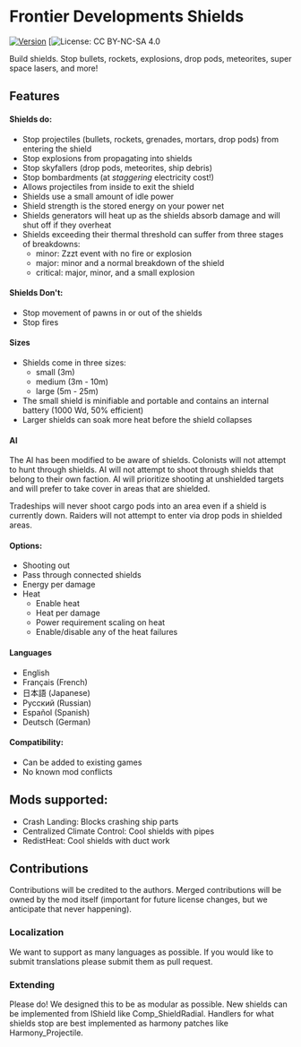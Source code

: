 # Frontier Developments Shields

[![Version](https://img.shields.io/badge/Steam%20Workshop-1.0-green.svg)](https://steamcommunity.com/sharedfiles/filedetails/?id=1210535987)
[![License: CC BY-NC-SA 4.0](https://img.shields.io/badge/License-CC%20BY--NC--SA%204.0-blue.svg)

Build shields. Stop bullets, rockets, explosions, drop pods, meteorites, super space lasers, and more!

## Features

#### Shields do:
- Stop projectiles (bullets, rockets, grenades, mortars, drop pods) from entering the shield
- Stop explosions from propagating into shields
- Stop skyfallers (drop pods, meteorites, ship debris)
- Stop bombardments (at *staggering* electricity cost!)
- Allows projectiles from inside to exit the shield
- Shields use a small amount of idle power
- Shield strength is the stored energy on your power net
- Shields generators will heat up as the shields absorb damage and will shut off if they overheat
- Shields exceeding their thermal threshold can suffer from three stages of breakdowns:
  - minor: Zzzt event with no fire or explosion
  - major: minor and a normal breakdown of the shield
  - critical: major, minor, and a small explosion

#### Shields Don't:
- Stop movement of pawns in or out of the shields
- Stop fires

#### Sizes
- Shields come in three sizes:
  - small (3m)
  - medium (3m - 10m)
  - large (5m - 25m)
- The small shield is minifiable and portable and contains an internal battery (1000 Wd, 50% efficient)
- Larger shields can soak more heat before the shield collapses

#### AI

The AI has been modified to be aware of shields. Colonists will not attempt to hunt through shields. AI will not attempt
to shoot through shields that belong to their own faction. AI will prioritize shooting at unshielded targets and will 
prefer to take cover in areas that are shielded.

Tradeships will never shoot cargo pods into an area even if a shield is currently down. Raiders will not attempt to 
enter via drop pods in shielded areas. 

#### Options:
- Shooting out
- Pass through connected shields
- Energy per damage
- Heat
  - Enable heat
  - Heat per damage
  - Power requirement scaling on heat
  - Enable/disable any of the heat failures

#### Languages
- English
- Français (French)
- 日本語 (Japanese)
- Pусский (Russian)
- Español (Spanish)
- Deutsch (German)

#### Compatibility:
- Can be added to existing games
- No known mod conflicts

## Mods supported:
- Crash Landing: Blocks crashing ship parts
- Centralized Climate Control: Cool shields with pipes
- RedistHeat: Cool shields with duct work

## Contributions

Contributions will be credited to the authors. Merged contributions will be owned by the mod itself (important for 
future license changes, but we anticipate that never happening).

### Localization

We want to support as many languages as possible. If you would like to submit translations please submit them as pull 
request.

### Extending

Please do! We designed this to be as modular as possible. New shields can be implemented from IShield like 
Comp_ShieldRadial. Handlers for what shields stop are best implemented as harmony patches like Harmony_Projectile.
